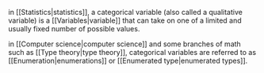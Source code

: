 in [[Statistics|statistics]], a categorical variable (also called a qualitative variable) is a [[Variables|variable]] that can take on one of a limited and usually fixed number of possible values.

in [[Computer science|computer science]] and some branches of math such as [[Type theory|type theory]], categorical variables are referred to as [[Enumeration|enumerations]] or [[Enumerated type|enumerated types]].